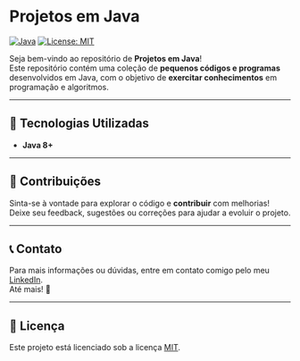 # Projetos em Java

[![Java](https://img.shields.io/badge/Java-ED8B00?style=for-the-badge&logo=java&logoColor=white)](https://www.oracle.com/java/)
[![License: MIT](https://img.shields.io/badge/License-MIT-yellow.svg?style=for-the-badge)](LICENSE)

Seja bem-vindo ao repositório de **Projetos em Java**!  
Este repositório contém uma coleção de **pequenos códigos e programas** desenvolvidos em Java, com o objetivo de **exercitar conhecimentos** em programação e algoritmos.

---

## 🔧 Tecnologias Utilizadas

- **Java 8+**

---

## 🤝 Contribuições

Sinta-se à vontade para explorar o código e **contribuir** com melhorias!  
Deixe seu feedback, sugestões ou correções para ajudar a evoluir o projeto.

---

## 📞 Contato

Para mais informações ou dúvidas, entre em contato comigo pelo meu [LinkedIn](https://www.linkedin.com/in/cmiguelwm/).  
Até mais! 👋

---

## 📄 Licença

Este projeto está licenciado sob a licença [MIT](LICENSE).
